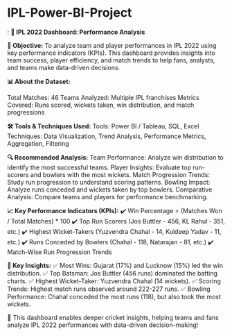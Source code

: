 # IPL-Power-BI-Project

:
**🏏 IPL 2022 Dashboard: Performance Analysis**

**📌 Objective:**
To analyze team and player performances in IPL 2022 using key performance indicators (KPIs). This dashboard provides insights into team success, player efficiency, and match trends to help fans, analysts, and teams make data-driven decisions.

**📊 About the Dataset:**

Total Matches: 46
Teams Analyzed: Multiple IPL franchises
Metrics Covered: Runs scored, wickets taken, win distribution, and match progressions

**🛠 Tools & Techniques Used:**
Tools: Power BI / Tableau, SQL, Excel
Techniques: Data Visualization, Trend Analysis, Performance Metrics, Aggregation, Filtering

**🔍 Recommended Analysis:**
Team Performance: Analyze win distribution to identify the most successful teams.
Player Insights: Evaluate top run-scorers and bowlers with the most wickets.
Match Progression Trends: Study run progression to understand scoring patterns.
Bowling Impact: Analyze runs conceded and wickets taken by top bowlers.
Comparative Analysis: Compare teams and players for performance benchmarking.

**📈 Key Performance Indicators (KPIs):**
✔️ Win Percentage = (Matches Won / Total Matches) * 100
✔️ Top Run Scorers (Jos Buttler - 456, KL Rahul - 351, etc.)
✔️ Highest Wicket-Takers (Yuzvendra Chahal - 14, Kuldeep Yadav - 11, etc.)
✔️ Runs Conceded by Bowlers (Chahal - 118, Natarajan - 81, etc.)
✔️ Match-Wise Run Progression Trends

**🔎 Key Insights:**
✅ Most Wins: Gujarat (17%) and Lucknow (15%) led the win distribution.
✅ Top Batsman: Jos Buttler (456 runs) dominated the batting charts.
✅ Highest Wicket-Taker: Yuzvendra Chahal (14 wickets).
✅ Scoring Trends: Highest match runs observed around 222-227 runs.
✅ Bowling Performance: Chahal conceded the most runs (118), but also took the most wickets.

📢 This dashboard enables deeper cricket insights, helping teams and fans analyze IPL 2022 performances with data-driven decision-making!
